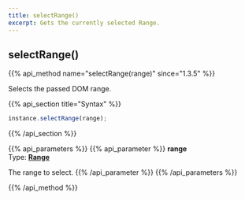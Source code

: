 ```yaml
---
title: selectRange()
excerpt: Gets the currently selected Range.
---
```

## selectRange()

{{% api_method name="selectRange(range)" since="1.3.5" %}}

Selects the passed DOM range.


{{% api_section title="Syntax" %}}
```js
instance.selectRange(range);
```
{{% /api_section %}}


{{% api_parameters %}}
{{% api_parameter %}}
**range**  
Type: **[Range](/api/types/#range)**

The range to select.
{{% /api_parameter %}}
{{% /api_parameters %}}

{{% /api_method %}}
